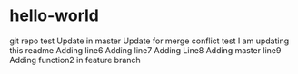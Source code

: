 # hello-world
git repo test
Update in master
Update for merge conflict test
I am updating this readme
Adding line6
Adding line7
Adding Line8
Adding master line9
Adding function2 in feature branch

